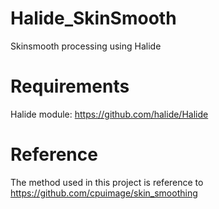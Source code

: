 # Halide_SkinSmooth
Skinsmooth processing using Halide

# Requirements
Halide module: https://github.com/halide/Halide

# Reference
The method used in this project is reference to https://github.com/cpuimage/skin_smoothing

